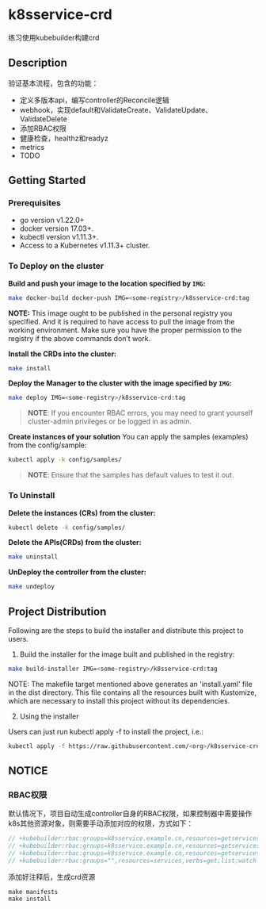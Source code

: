 # k8sservice-crd
练习使用kubebuilder构建crd
## Description
验证基本流程，包含的功能：
- 定义多版本api，编写controller的Reconcile逻辑
- webhook，实现default和ValidateCreate、ValidateUpdate、ValidateDelete
- 添加RBAC权限
- 健康检查，healthz和readyz
- metrics
- TODO

## Getting Started

### Prerequisites
- go version v1.22.0+
- docker version 17.03+.
- kubectl version v1.11.3+.
- Access to a Kubernetes v1.11.3+ cluster.

### To Deploy on the cluster
**Build and push your image to the location specified by `IMG`:**

```sh
make docker-build docker-push IMG=<some-registry>/k8sservice-crd:tag
```

**NOTE:** This image ought to be published in the personal registry you specified.
And it is required to have access to pull the image from the working environment.
Make sure you have the proper permission to the registry if the above commands don’t work.

**Install the CRDs into the cluster:**

```sh
make install
```

**Deploy the Manager to the cluster with the image specified by `IMG`:**

```sh
make deploy IMG=<some-registry>/k8sservice-crd:tag
```

> **NOTE**: If you encounter RBAC errors, you may need to grant yourself cluster-admin
privileges or be logged in as admin.

**Create instances of your solution**
You can apply the samples (examples) from the config/sample:

```sh
kubectl apply -k config/samples/
```

>**NOTE**: Ensure that the samples has default values to test it out.

### To Uninstall
**Delete the instances (CRs) from the cluster:**

```sh
kubectl delete -k config/samples/
```

**Delete the APIs(CRDs) from the cluster:**

```sh
make uninstall
```

**UnDeploy the controller from the cluster:**

```sh
make undeploy
```

## Project Distribution

Following are the steps to build the installer and distribute this project to users.

1. Build the installer for the image built and published in the registry:

```sh
make build-installer IMG=<some-registry>/k8sservice-crd:tag
```

NOTE: The makefile target mentioned above generates an 'install.yaml'
file in the dist directory. This file contains all the resources built
with Kustomize, which are necessary to install this project without
its dependencies.

2. Using the installer

Users can just run kubectl apply -f <URL for YAML BUNDLE> to install the project, i.e.:

```sh
kubectl apply -f https://raw.githubusercontent.com/<org>/k8sservice-crd/<tag or branch>/dist/install.yaml
```

## NOTICE

### RBAC权限
默认情况下，项目自动生成controller自身的RBAC权限，如果控制器中需要操作k8s其他资源对象，则需要手动添加对应的权限，方式如下：
```internal/controller/getservice_controller.go
// +kubebuilder:rbac:groups=k8sservice.example.cn,resources=getservices,verbs=get;list;watch;create;update;patch;delete
// +kubebuilder:rbac:groups=k8sservice.example.cn,resources=getservices/status,verbs=get;update;patch
// +kubebuilder:rbac:groups=k8sservice.example.cn,resources=getservices/finalizers,verbs=update
// +kubebuilder:rbac:groups="",resources=services,verbs=get;list;watch
```
添加好注释后，生成crd资源
```
make manifests
make install
```

### 

